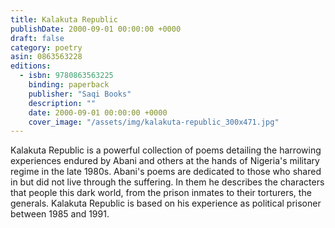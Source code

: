 ```yaml
---
title: Kalakuta Republic
publishDate: 2000-09-01 00:00:00 +0000
draft: false
category: poetry
asin: 0863563228
editions:
  - isbn: 9780863563225
    binding: paperback
    publisher: "Saqi Books"
    description: ""
    date: 2000-09-01 00:00:00 +0000
    cover_image: "/assets/img/kalakuta-republic_300x471.jpg"
---
```


Kalakuta Republic is a powerful collection of poems detailing the harrowing experiences endured by Abani and others at the hands of Nigeria's military regime in the late 1980s. Abani's poems are dedicated to those who shared in but did not live through the suffering. In them he describes the characters that people this dark world, from the prison inmates to their torturers, the generals. Kalakuta Republic is based on his experience as political prisoner between 1985 and 1991.
